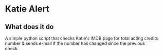 # Katie Alert

## What does it do

A simple python script that checks Katie's IMDB page for total acting credits number & sends e-mail if the number has changed since the previous check.
